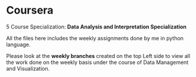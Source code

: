 # Coursera
5 Course Specialization: **Data Analysis and Interpretation Specialization**

All the files here includes the weekly assignments done by me in python language.

Please look at the **weekly branches** created on the top Left side to view all the work done on the weekly basis under the course of Data Management and Visualization.

